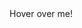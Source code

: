 <!DOCTYPE html>
<html>
  <head>
    <title>My Website</title>
  </head>
  <body>
    <script>
      // Create a new element
      var newHeading = document.createElement("h1");

      // Create a text node
      var headingText = document.createTextNode("Welcome to My Website");

      // Append the text node to the heading element
      newHeading.appendChild(headingText);

      // Append the heading element to the body
      document.body.appendChild(newHeading);
    </script>
  </body>
</html>
<div id="slider">
  <img src="image1.jpg" alt="image1">
  <img src="image2.jpg" alt="image2">
  <img src="image3.jpg" alt="image3">
</div>

<script>
  var images = document.querySelectorAll("#slider img");
  var current = 0;

  function next() {
    images[current].classList.remove("active");
    current = (current + 1) % images.length;
    images[current].classList.add("active");
  }

  setInterval(next, 5000);
</script>
<script>
  // Get the current year
  var currentYear = new Date().getFullYear();

  // Get the copyright element
  var copyright = document.querySelector("footer p");

  // Update the copyright year
  copyright.innerHTML = "Copyright &copy;" + currentYear + " My Website";
</script>
<script>
  var body = document.querySelector("body");
  var colors = ["#ff0000", "#00ff00", "#0000ff"];
  var current = 0;

  function changeColor() {
    body.style.backgroundColor = colors[current];
    current = (current + 1) % colors.length;
  }

  setInterval(changeColor, 2000);
</script>
<div id="my-element">Hover over me!</div>

<script>
  var element = document.querySelector("#my-element");
  element.addEventListener("mouseenter", function() {
    element.style.transform = "scale(1.2)";
  });
  element.addEventListener("mouseleave", function() {
    element.style.transform = "scale(1)";
  });
</script>
